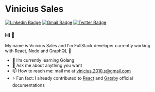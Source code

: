 # Vinicius Sales
[![Linkedin Badge](https://img.shields.io/badge/-viniciussales-blue?style=flat-square&logo=Linkedin&logoColor=white&link=https://www.linkedin.com/in/vinicius-sales/)](https://www.linkedin.com/in/vinicius-sales/)
[![Gmail Badge](https://img.shields.io/badge/-vinicius.2010.s@gmail.com-c14438?style=flat-square&logo=Gmail&logoColor=white&link=mailto:vinicius.2010.s@gmail.com)](mailto:vinicius.2010.s@gmail.com)
[![Twitter Badge](https://img.shields.io/badge/-vinicius98s-1da1f2?style=flat-square&logo=Twitter&logoColor=white&link=https://twitter.com/vinicius98s)](https://twitter.com/vinicius98s)

### Hi 👋
My name is Vinicius Sales and I'm FullStack developer currently working with React, Node and GraphQL 🚀 

- 🌱 I’m currently learning Golang
- 💬 Ask me about anything you want
- 📫 How to reach me: mail me at [vinicius.2010.s@gmail.com](mailto:vinicius.2010.s@gmail.com)
- ⚡ Fun fact: I already contributed to [React](https://github.com/reactjs/pt-BR.reactjs.org/pull/108) and [Gatsby](https://github.com/gatsbyjs/gatsby-pt-BR/pull/267) official documentations
